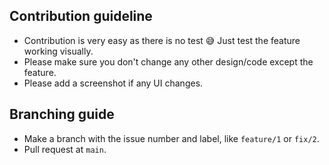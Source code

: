 ## Contribution guideline
- Contribution is very easy as there is no test 😅 Just test the feature working visually.
- Please make sure you don't change any other design/code except the feature.
- Please add a screenshot if any UI changes.


## Branching guide
- Make a branch with the issue number and label, like `feature/1` or `fix/2`.
- Pull request at `main`.
